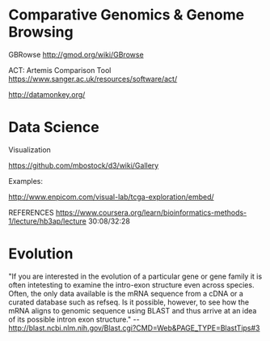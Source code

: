 
Comparative Genomics & Genome Browsing
======================================
GBRowse
http://gmod.org/wiki/GBrowse

ACT: Artemis Comparison Tool
https://www.sanger.ac.uk/resources/software/act/



http://datamonkey.org/




Data Science
============
Visualization

https://github.com/mbostock/d3/wiki/Gallery



Examples:

  http://www.enpicom.com/visual-lab/tcga-exploration/embed/


REFERENCES
https://www.coursera.org/learn/bioinformatics-methods-1/lecture/hb3ap/lecture
30:08/32:28




Evolution
=========

"If you are interested in the evolution of a particular gene or gene family it is often intetesting to examine the intro-exon structure even across species. Often, the only data available is the mRNA sequence from a cDNA or a curated database such as refseq. Is it possible, however, to see how the mRNA aligns to genomic sequence using BLAST and thus arrive at an idea of its possible intron exon structure." -- http://blast.ncbi.nlm.nih.gov/Blast.cgi?CMD=Web&PAGE_TYPE=BlastTips#3
